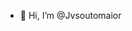 - 👋 Hi, I’m @Jvsoutomaior
<!---
- 👀 I’m interested in ... 
- 🌱 I’m currently learning ... Java
- 💞️ I’m looking to collaborate on ...
- 📫 How to reach me ... 
Jvsoutomaior/Jvsoutomaior is a ✨ special ✨ repository because its `README.md` (this file) appears on your GitHub profile.
You can click the Preview link to take a look at your changes.
--->
